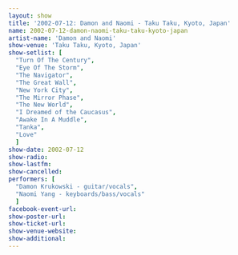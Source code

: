 ```yaml
---
layout: show
title: '2002-07-12: Damon and Naomi - Taku Taku, Kyoto, Japan'
name: 2002-07-12-damon-naomi-taku-taku-kyoto-japan
artist-name: 'Damon and Naomi'
show-venue: 'Taku Taku, Kyoto, Japan'
show-setlist: [
  "Turn Of The Century",
  "Eye Of The Storm",
  "The Navigator",
  "The Great Wall",
  "New York City",
  "The Mirror Phase",
  "The New World",
  "I Dreamed of the Caucasus",
  "Awake In A Muddle",
  "Tanka",
  "Love"
  ]
show-date: 2002-07-12
show-radio: 
show-lastfm: 
show-cancelled: 
performers: [
  "Damon Krukowski - guitar/vocals",
  "Naomi Yang - keyboards/bass/vocals"
  ]
facebook-event-url: 
show-poster-url: 
show-ticket-url: 
show-venue-website: 
show-additional: 
---
```


